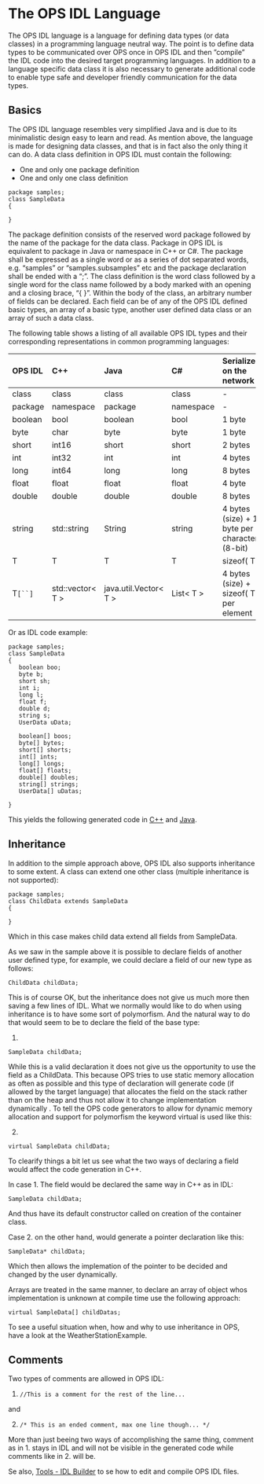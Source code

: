 # The OPS IDL Language #
The OPS IDL language is a language for defining data types (or data classes) in a programming language neutral way. The point is to define data types to be communicated over OPS once in OPS IDL and then ”compile” the IDL code into the desired target programming languages. In addition to a language specific data class it is also necessary to generate additional code to enable type safe and developer friendly communication for the data types.

## Basics ##
The OPS IDL language resembles very simplified Java and is due to its minimalistic design easy to learn and read. As mention above, the language is made for designing data classes, and that is in fact also the only thing it can do. A data class definition in OPS IDL must contain the following:

  * One and only one package definition
  * One and only one class definition

```
package samples;
class SampleData
{

}
```

The package definition consists of the reserved word package followed by the name of the package for the data class. Package in OPS IDL is equivalent to package in Java or namespace in C++ or C#. The package shall be expressed as a single word or as a series of dot separated words, e.g. “samples” or “samples.subsamples” etc and the package declaration shall be ended with a “;”.
The class definition is the word class followed by a single word for the class name followed by a body marked with an opening and a closing brace, “{     }”. Within the body of the class, an arbitrary number of fields can be declared. Each field can be of any of the OPS IDL defined basic types, an array of a basic type, another user defined data class or an array of such a data class.

The following table shows a listing of all available OPS IDL types and their corresponding  representations in common programming languages:

|OPS IDL|C++|Java|C#|Serialized on the network|
|:------|:--|:---|:-|:------------------------|
|class|class|class|class|- |
|package|namespace|package|namespace|- |
|boolean|bool|boolean|bool|1 byte|
|byte|char|byte|byte|1  byte|
|short|int16|short|short|2 bytes|
|int|int32|int|int|4 bytes|
|long|int64|long|long|8 bytes|
|float|float|float|float|4 byte|
|double|double|double|double|8 bytes|
|string|std::string|String|string|4 bytes (size) + 1 byte per character (8-bit)|
|T |T |T |T |sizeof( T )|
|T`[``]`|std::vector< T >|java.util.Vector< T >|List< T >|4 bytes (size) + sizeof( T ) per element|

Or as IDL code example:

```
package samples;
class SampleData
{
   boolean boo;
   byte b;
   short sh;
   int i;
   long l;
   float f;
   double d;
   string s;
   UserData uData;

   boolean[] boos;
   byte[] bytes;
   short[] shorts;
   int[] ints;
   long[] longs;
   float[] floats;
   double[] doubles;
   string[] strings;
   UserData[] uDatas; 

}
```

This yields the following generated code in [C++](SampleDataCpp.md) and [Java](SampleDataJava.md).

## Inheritance ##

In addition to the simple approach above, OPS IDL also supports inheritance to some extent. A class can extend one other class (multiple inheritance is not supported):

```
package samples;
class ChildData extends SampleData
{

}
```

Which in this case makes child data extend all fields from SampleData.

As we saw in the sample above it is possible to declare fields of another user defined type, for example, we could declare a field of our new type as follows:

`ChildData childData;`

This is of course OK, but the inheritance does not give us much more then saving a few lines of IDL.
What we normally would like to do when using inheritance is to have some sort of polymorfism. And the natural way to do that would seem to be to declare the field of the base type:

1.
`SampleData childData;`

While this is a valid declaration it does not give us the opportunity to use the field as  a ChildData. This because OPS tries to use static memory allocation as often as possible and this type of declaration will generate code (if allowed by the target language) that allocates the field on the stack rather than on the heap and thus not allow it to change implementation dynamically .
To tell the OPS code generators to allow for dynamic memory allocation and support for polymorfism the keyword virtual is used like this:

2.
`virtual SampleData childData;`

To clearify things a bit let us see what the two ways of declaring a field would affect the code generation in C++.

In case 1. The field would be declared the same way in C++ as in IDL:

`SampleData childData;`

And thus have its default constructor called on creation of the container class.

Case 2. on the other hand, would generate a pointer declaration like this:

`SampleData* childData;`

Which then allows the implemation of the pointer to be decided and changed by the user dynamically.

Arrays are treated in the same manner, to declare an array of object whos implementation is unknown at compile time use the following approach:

`virtual SampleData[] childDatas;`

To see a useful situation when, how and why to use inheritance in OPS, have a look at the WeatherStationExample.

## Comments ##

Two types of comments are allowed in OPS IDL:

1. `//This is a comment for the rest of the line...`

and

2. `/* This is an ended comment, max one line though... */`

More than just beeing two ways of accomplishing the same thing, comment as in 1. stays in IDL and will not be visible in the generated code while comments like in 2. will be.

Se also, [Tools - IDL Builder](IDLCompilerTutorial.md) to se how to edit and compile OPS IDL files.






